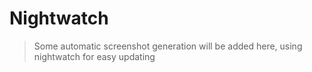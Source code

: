# Nightwatch

> Some automatic screenshot generation will be added here, using nightwatch for easy updating
